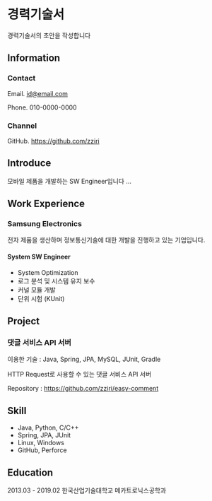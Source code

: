 
# 경력기술서

경력기술서의 초안을 작성합니다

## Information

### Contact

Email.	 id@email.com

Phone.	010-0000-0000

### Channel

GitHub.	https://github.com/zziri

## Introduce

모바일 제품을 개발하는 SW Engineer입니다
... 

## Work Experience

### Samsung Electronics

전자 제품을 생산하며 정보통신기술에 대한 개발을 진행하고 있는 기업입니다.

#### System SW Engineer

- System Optimization
- 로그 분석 및 시스템 유지 보수
- 커널 모듈 개발
- 단위 시험 (KUnit)

## Project

### 댓글 서비스 API 서버

이용한 기술 : Java, Spring, JPA, MySQL, JUnit, Gradle

HTTP Request로 사용할 수 있는 댓글 서비스 API 서버

Repository : https://github.com/zziri/easy-comment

## Skill

- Java, Python, C/C++
- Spring, JPA, JUnit
- Linux, Windows
- GitHub, Perforce

## Education

2013.03 - 2019.02 한국산업기술대학교 메카트로닉스공학과
